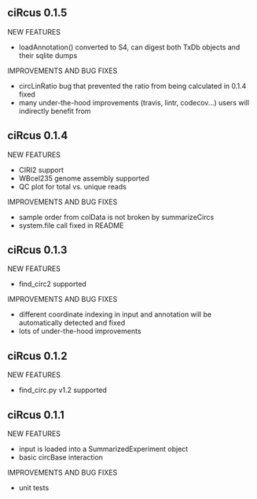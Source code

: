 ciRcus 0.1.5
------------
NEW FEATURES

* loadAnnotation() converted to S4, can digest both TxDb objects and their sqlite dumps

IMPROVEMENTS AND BUG FIXES

* circLinRatio bug that prevented the ratio from being calculated in 0.1.4 fixed
* many under-the-hood improvements (travis, lintr, codecov...) users will indirectly benefit from

ciRcus 0.1.4
------------

NEW FEATURES

* CIRI2 support
* WBcel235 genome assembly supported
* QC plot for total vs. unique reads

IMPROVEMENTS AND BUG FIXES

* sample order from colData is not broken by summarizeCircs
* system.file call fixed in README


ciRcus 0.1.3
------------
NEW FEATURES

* find_circ2 supported

IMPROVEMENTS AND BUG FIXES

* different coordinate indexing in input and annotation
  will be automatically detected and fixed
* lots of under-the-hood improvements

ciRcus 0.1.2
------------
NEW FEATURES

* find_circ.py v1.2 supported

ciRcus 0.1.1
--------------
NEW FEATURES

* input is loaded into a SummarizedExperiment object
* basic circBase interaction

  
IMPROVEMENTS AND BUG FIXES

* unit tests
